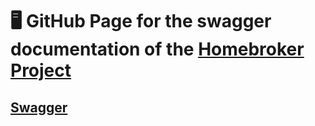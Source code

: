 # 🖥️ GitHub Page for the swagger documentation of the [Homebroker Project](https://github.com/leialemon/Ada-Homebroker)
## [Swagger](https://leialemon.github.io/Homebroker-ADA-B3-Swagger/)
